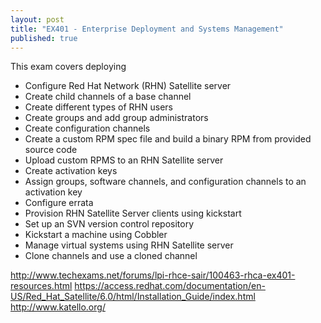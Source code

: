 ```yaml
---
layout: post
title: "EX401 - Enterprise Deployment and Systems Management"
published: true
---
```


This exam covers deploying 

* Configure Red Hat Network (RHN) Satellite server
* Create child channels of a base channel
* Create different types of RHN users
* Create groups and add group administrators
* Create configuration channels
* Create a custom RPM spec file and build a binary RPM from provided source code
* Upload custom RPMS to an RHN Satellite server
* Create activation keys
* Assign groups, software channels, and configuration channels to an activation key
* Configure errata
* Provision RHN Satellite Server clients using kickstart
* Set up an SVN version control repository
* Kickstart a machine using Cobbler
* Manage virtual systems using RHN Satellite server
* Clone channels and use a cloned channel


http://www.techexams.net/forums/lpi-rhce-sair/100463-rhca-ex401-resources.html
https://access.redhat.com/documentation/en-US/Red_Hat_Satellite/6.0/html/Installation_Guide/index.html
http://www.katello.org/
